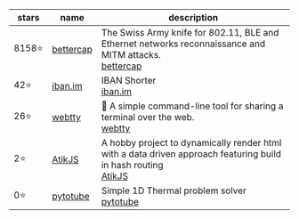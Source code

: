 | stars | name | description |
| - | - | - |
 8158⭐ | [bettercap](bettercap/bettercap) | The Swiss Army knife for 802.11, BLE and Ethernet networks reconnaissance and MITM attacks.<br>[bettercap](https://www.bettercap.org/)
 42⭐ | [iban.im](monocash/iban.im) | IBAN Shorter<br>[iban.im](https://iban.im)
 26⭐ | [webtty](nickvdyck/webtty) | <g-emoji class="g-emoji" alias="electric_plug" fallback-src="https://github.githubassets.com/images/icons/emoji/unicode/1f50c.png">🔌</g-emoji> A simple command-line tool for sharing a terminal over the web.<br>[webtty]()
 2⭐ | [AtikJS](AhmetHuseyinDOK/AtikJS) | A hobby project to dynamically render html with a data driven approach featuring build in hash routing<br>[AtikJS]()
 0⭐ | [pytotube](guneysus-archieve/pytotube) | Simple 1D Thermal problem solver<br>[pytotube]()